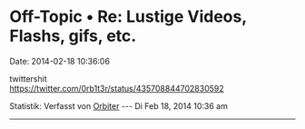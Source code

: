 Off-Topic • Re: Lustige Videos, Flashs, gifs, etc.
==================================================

Date: 2014-02-18 10:36:06

twittershit\
<https://twitter.com/0rb1t3r/status/435708844702830592>

Statistik: Verfasst von
[Orbiter](http://forum.yacy-websuche.de/memberlist.php?mode=viewprofile&u=2)
--- Di Feb 18, 2014 10:36 am

------------------------------------------------------------------------
